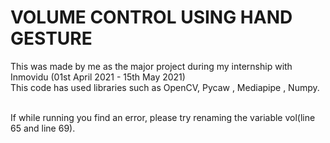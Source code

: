 # VOLUME CONTROL USING HAND GESTURE <br>
This was made by me as the major project during my internship with Inmovidu (01st April 2021 - 15th May 2021)<br>
This code has used libraries such as OpenCV, Pycaw , Mediapipe , Numpy.<br><br>

If while running you find an error, please try renaming the variable vol(line 65 and line 69).

